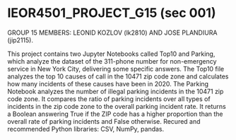 # IEOR4501_PROJECT_G15 (sec 001)
GROUP 15 MEMBERS: LEONID KOZLOV (lk2810) AND JOSE PLANDIURA (jip2115).

This project contains two Jupyter Notebooks called Top10 and Parking, which analyze the dataset of the 311-phone number for non-emergency service in New York City, delivering some specific answers. 
The Top10 file analyzes the top 10 causes of call in the 10471 zip code zone and calculates how many incidents of these causes have been in 2020. 
The Parking Notebook analyzes the number of illegal parking incidents in the 10471 zip code zone. It compares the ratio of parking incidents over all types of incidents in the zip code zone to the overall parking incident rate. It returns a Boolean answering True if the ZIP code has a higher proportion than the overall rate of parking incidents and False otherwise.
Recured and recommended Python libraries: CSV, NumPy, pandas.